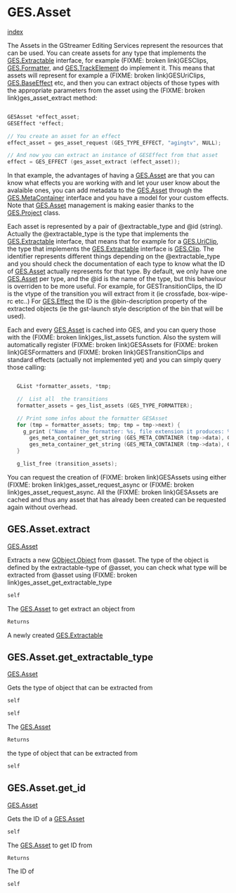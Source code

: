 # GES.Asset
[index](#index)
  

The Assets in the GStreamer Editing Services represent the resources
that can be used. You can create assets for any type that implements the [GES.Extractable](#ges.extractable)
interface, for example (FIXME: broken link)GESClips, [GES.Formatter](#ges.formatter), and [GES.TrackElement](#ges.trackelement) do implement it.
This means that assets will represent for example a (FIXME: broken link)GESUriClips, [GES.BaseEffect](#ges.baseeffect) etc,
and then you can extract objects of those types with the appropriate parameters from the asset
using the (FIXME: broken link)ges_asset_extract method:


```c

GESAsset *effect_asset;
GESEffect *effect;

// You create an asset for an effect
effect_asset = ges_asset_request (GES_TYPE_EFFECT, "agingtv", NULL);

// And now you can extract an instance of GESEffect from that asset
effect = GES_EFFECT (ges_asset_extract (effect_asset));


```



In that example, the advantages of having a [GES.Asset](#ges.asset) are that you can know what effects
you are working with and let your user know about the avalaible ones, you can add metadata
to the [GES.Asset](#ges.asset) through the [GES.MetaContainer](#ges.metacontainer) interface and you have a model for your
custom effects. Note that [GES.Asset](#ges.asset) management is making easier thanks to the [GES.Project](#ges.project) class.

Each asset is represented by a pair of @extractable_type and @id (string). Actually the @extractable_type
is the type that implements the [GES.Extractable](#ges.extractable) interface, that means that for example for a [GES.UriClip](#ges.uriclip),
the type that implements the [GES.Extractable](#ges.extractable) interface is [GES.Clip](#ges.clip).
The identifier represents different things depending on the @extractable_type and you should check
the documentation of each type to know what the ID of [GES.Asset](#ges.asset) actually represents for that type. By default,
we only have one [GES.Asset](#ges.asset) per type, and the @id is the name of the type, but this behaviour is overriden
to be more useful. For example, for GESTransitionClips, the ID is the vtype of the transition
you will extract from it (ie crossfade, box-wipe-rc etc..) For [GES.Effect](#ges.effect) the ID is the
@bin-description property of the extracted objects (ie the gst-launch style description of the bin that
will be used).

Each and every [GES.Asset](#ges.asset) is cached into GES, and you can query those with the (FIXME: broken link)ges_list_assets function.
Also the system will automatically register (FIXME: broken link)GESAssets for (FIXME: broken link)GESFormatters and (FIXME: broken link)GESTransitionClips
and standard effects (actually not implemented yet) and you can simply query those calling:

```c

   GList *formatter_assets, *tmp;

   //  List all  the transitions
   formatter_assets = ges_list_assets (GES_TYPE_FORMATTER);

   // Print some infos about the formatter GESAsset
   for (tmp = formatter_assets; tmp; tmp = tmp->next) {
     g_print ("Name of the formatter: %s, file extension it produces: %s",
       ges_meta_container_get_string (GES_META_CONTAINER (tmp->data), GES_META_FORMATTER_NAME),
       ges_meta_container_get_string (GES_META_CONTAINER (tmp->data), GES_META_FORMATTER_EXTENSION));
   }

   g_list_free (transition_assets);


```



You can request the creation of (FIXME: broken link)GESAssets using either (FIXME: broken link)ges_asset_request_async or
(FIXME: broken link)ges_asset_request_async. All the (FIXME: broken link)GESAssets are cached and thus any asset that has already
been created can be requested again without overhead.
## GES.Asset.extract
[GES.Asset](#ges.asset)
    

Extracts a new [GObject.Object](../gobject-2.0/gobject.object.html) from @asset. The type of the object is
defined by the extractable-type of @asset, you can check what
type will be extracted from @asset using
(FIXME: broken link)ges_asset_get_extractable_type
```c
self
```

The [GES.Asset](#ges.asset) to get extract an object from
```c
Returns
```

A newly created [GES.Extractable](#ges.extractable)
## GES.Asset.get_extractable_type
[GES.Asset](#ges.asset)
    

Gets the type of object that can be extracted from 
```c
self
```
```c
self
```

The [GES.Asset](#ges.asset)
```c
Returns
```

the type of object that can be extracted from 
```c
self
```
## GES.Asset.get_id
[GES.Asset](#ges.asset)
    

Gets the ID of a [GES.Asset](#ges.asset)
```c
self
```

The [GES.Asset](#ges.asset) to get ID from
```c
Returns
```

The ID of 
```c
self
```

